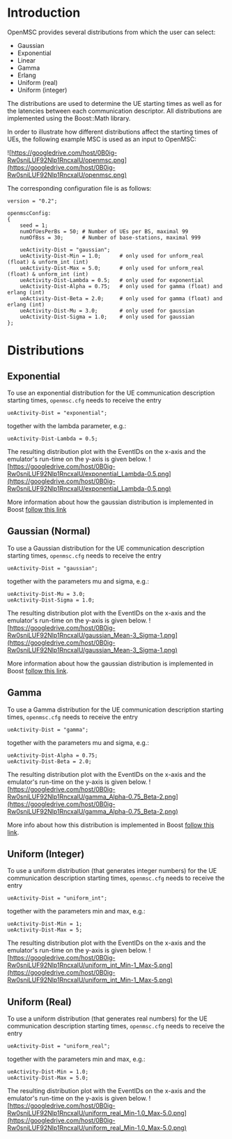 
# Introduction #

OpenMSC provides several distributions from which the user can select:
  * Gaussian
  * Exponential
  * Linear
  * Gamma
  * Erlang
  * Uniform (real)
  * Uniform (integer)

The distributions are used to determine the UE starting times as well as for the latencies between each communication descriptor. All distributions are implemented using the Boost::Math library.

In order to illustrate how different distributions affect the starting times of UEs, the following example MSC is used as an input to OpenMSC:

![https://googledrive.com/host/0B0ig-Rw0sniLUF92Nlp1RncxalU/openmsc.png](https://googledrive.com/host/0B0ig-Rw0sniLUF92Nlp1RncxalU/openmsc.png)

The corresponding configuration file is as follows:

```
version = "0.2";

openmscConfig:
{
	seed = 1;
	numOfUesPerBs = 50;	# Number of UEs per BS, maximal 99
	numOfBss = 30;		# Number of base-stations, maximal 999

	ueActivity-Dist = "gaussian";
	ueActivity-Dist-Min = 1.0;		# only used for unform_real (float) & unform_int (int)
	ueActivity-Dist-Max = 5.0;		# only used for unform_real (float) & unform_int (int)
	ueActivity-Dist-Lambda = 0.5;	# only used for exponential
	ueActivity-Dist-Alpha = 0.75;	# only used for gamma (float) and erlang (int)
	ueActivity-Dist-Beta = 2.0;		# only used for gamma (float) and erlang (int)
	ueActivity-Dist-Mu = 3.0;		# only used for gaussian
	ueActivity-Dist-Sigma = 1.0;	# only used for gaussian
};
```

# Distributions #
## Exponential ##
To use an exponential distribution for the UE communication description starting times, `openmsc.cfg` needs to receive the entry
```
ueActivity-Dist = "exponential";
```

together with the lambda parameter, e.g.:
```
ueActivity-Dist-Lambda = 0.5;
```

The resulting distribution plot with the EventIDs on the x-axis and the emulator's run-time on the y-axis is given below.
![https://googledrive.com/host/0B0ig-Rw0sniLUF92Nlp1RncxalU/exponential_Lambda-0.5.png](https://googledrive.com/host/0B0ig-Rw0sniLUF92Nlp1RncxalU/exponential_Lambda-0.5.png)

More information about how the gaussian distribution is implemented in Boost
[follow this link](http://www.boost.org/doc/libs/1_54_0/libs/math/doc/html/math_toolkit/dist_ref/dists/exp_dist.html)

## Gaussian (Normal) ##
To use a Gaussian distribution for the UE communication description starting times, `openmsc.cfg` needs to receive the entry
```
ueActivity-Dist = "gaussian";
```

together with the parameters mu and sigma, e.g.:
```
ueActivity-Dist-Mu = 3.0;
ueActivity-Dist-Sigma = 1.0;
```

The resulting distribution plot with the EventIDs on the x-axis and the emulator's run-time on the y-axis is given below.
![https://googledrive.com/host/0B0ig-Rw0sniLUF92Nlp1RncxalU/gaussian_Mean-3_Sigma-1.png](https://googledrive.com/host/0B0ig-Rw0sniLUF92Nlp1RncxalU/gaussian_Mean-3_Sigma-1.png)

More information about how the gaussian distribution is implemented in Boost [follow this link](http://www.boost.org/doc/libs/1_54_0/libs/math/doc/html/math_toolkit/dist_ref/dists/normal_dist.html).

## Gamma ##
To use a Gamma distribution for the UE communication description starting times, `openmsc.cfg` needs to receive the entry
```
ueActivity-Dist = "gamma";
```

together with the parameters mu and sigma, e.g.:
```
ueActivity-Dist-Alpha = 0.75;
ueActivity-Dist-Beta = 2.0;
```

The resulting distribution plot with the EventIDs on the x-axis and the emulator's run-time on the y-axis is given below.
![https://googledrive.com/host/0B0ig-Rw0sniLUF92Nlp1RncxalU/gamma_Alpha-0.75_Beta-2.png](https://googledrive.com/host/0B0ig-Rw0sniLUF92Nlp1RncxalU/gamma_Alpha-0.75_Beta-2.png)

More info about how this distribution is implemented in Boost [follow this link](http://www.boost.org/doc/libs/1_54_0/libs/math/doc/html/math_toolkit/dist_ref/dists/gamma_dist.html).

## Uniform (Integer) ##
To use a uniform distribution (that generates integer numbers) for the UE communication description starting times, `openmsc.cfg` needs to receive the entry
```
ueActivity-Dist = "uniform_int";
```

together with the parameters min and max, e.g.:
```
ueActivity-Dist-Min = 1;
ueActivity-Dist-Max = 5;
```

The resulting distribution plot with the EventIDs on the x-axis and the emulator's run-time on the y-axis is given below.
![https://googledrive.com/host/0B0ig-Rw0sniLUF92Nlp1RncxalU/uniform_int_Min-1_Max-5.png](https://googledrive.com/host/0B0ig-Rw0sniLUF92Nlp1RncxalU/uniform_int_Min-1_Max-5.png)

## Uniform (Real) ##
To use a uniform distribution (that generates real numbers) for the UE communication description starting times, `openmsc.cfg` needs to receive the entry
```
ueActivity-Dist = "uniform_real";
```

together with the parameters min and max, e.g.:
```
ueActivity-Dist-Min = 1.0;
ueActivity-Dist-Max = 5.0;
```

The resulting distribution plot with the EventIDs on the x-axis and the emulator's run-time on the y-axis is given below.
![https://googledrive.com/host/0B0ig-Rw0sniLUF92Nlp1RncxalU/uniform_real_Min-1.0_Max-5.0.png](https://googledrive.com/host/0B0ig-Rw0sniLUF92Nlp1RncxalU/uniform_real_Min-1.0_Max-5.0.png)